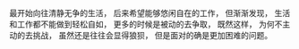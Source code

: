 最开始向往清静无争的生活，
后来希望能够悠闲自在的工作，
但渐渐发现，
生活和工作都不能做到轻松自如，
更多的时候是被动的去争取，
既然这样，
为何不主动的去挑战，
虽然还是往往会显得狼狈，
但是面对的确是更加困难的问题。
